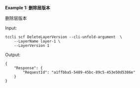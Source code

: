 **Example 1: 删除层版本**

删除层版本

Input: 

```
tccli scf DeleteLayerVersion --cli-unfold-argument  \
    --LayerName layer-1 \
    --LayerVersion 1
```

Output: 
```
{
    "Response": {
        "RequestId": "a1ffbba5-5489-45bc-89c5-453e50d5386e"
    }
}
```

